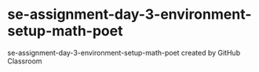 # se-assignment-day-3-environment-setup-math-poet
se-assignment-day-3-environment-setup-math-poet created by GitHub Classroom
